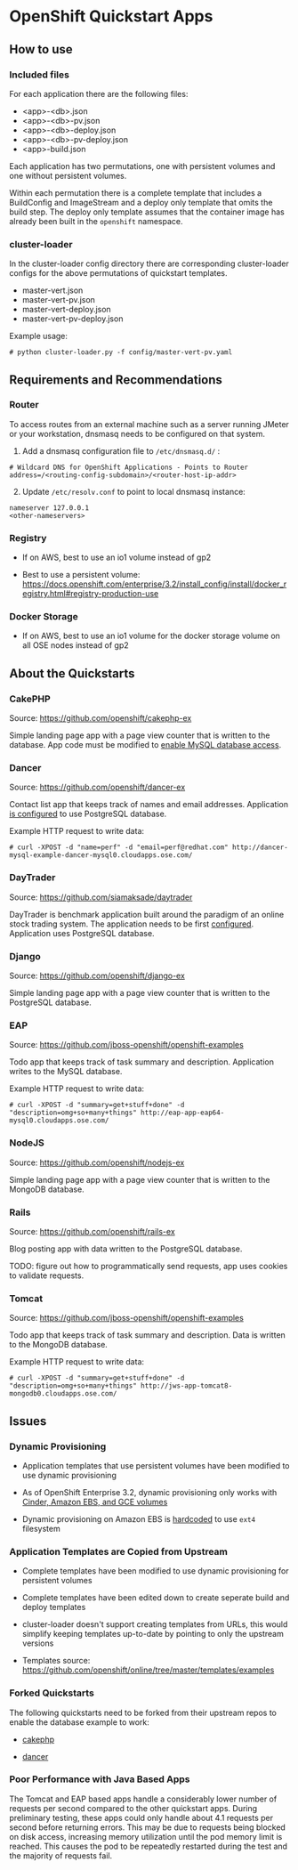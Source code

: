 # OpenShift Quickstart Apps

## How to use

### Included files

For each application there are the following files:
- \<app>-\<db>.json
- \<app>-\<db>-pv.json
- \<app>-\<db>-deploy.json
- \<app>-\<db>-pv-deploy.json
- \<app>-build.json

Each application has two permutations, one with persistent volumes and one without persistent volumes.

Within each permutation there is a complete template that includes a BuildConfig and ImageStream and a deploy only template that omits the build step. The deploy only template assumes that the container image has already been built in the `openshift` namespace.

### cluster-loader

In the cluster-loader config directory there are corresponding cluster-loader configs for the above permutations of quickstart templates.

- master-vert.json
- master-vert-pv.json
- master-vert-deploy.json
- master-vert-pv-deploy.json

Example usage:
```
# python cluster-loader.py -f config/master-vert-pv.yaml
```

## Requirements and Recommendations

### Router

To access routes from an external machine such as a server running JMeter or your workstation, dnsmasq needs to be configured on that system.

1. Add a dnsmasq configuration file to `/etc/dnsmasq.d/` :
```
# Wildcard DNS for OpenShift Applications - Points to Router
address=/<routing-config-subdomain>/<router-host-ip-addr>
```

2. Update `/etc/resolv.conf` to point to local dnsmasq instance:
```
nameserver 127.0.0.1
<other-nameservers>
```

### Registry

- If on AWS, best to use an io1 volume instead of gp2

- Best to use a persistent volume: https://docs.openshift.com/enterprise/3.2/install_config/install/docker_registry.html#registry-production-use

### Docker Storage

- If on AWS, best to use an io1 volume for the docker storage volume on all OSE nodes instead of gp2

## About the Quickstarts

### CakePHP

Source: https://github.com/openshift/cakephp-ex

Simple landing page app with a page view counter that is written to the database. App code must be modified to [enable MySQL database access](https://github.com/openshift/cakephp-ex#enabling-the-database-example).

### Dancer

Source: https://github.com/openshift/dancer-ex

Contact list app that keeps track of names and email addresses. Application [is configured](https://github.com/openshift/dancer-ex#enabling-the-database-sample) to use PostgreSQL database.

Example HTTP request to write data:
```
# curl -XPOST -d "name=perf" -d "email=perf@redhat.com" http://dancer-mysql-example-dancer-mysql0.cloudapps.ose.com/
```

### DayTrader

Source: https://github.com/siamaksade/daytrader

DayTrader is benchmark application built around the paradigm of an online stock trading system.  The application needs to be first [configured](http://<app_route_host>/daytrader/configure.html).  Application uses PostgreSQL database.

### Django

Source: https://github.com/openshift/django-ex

Simple landing page app with a page view counter that is written to the PostgreSQL database.

### EAP

Source: https://github.com/jboss-openshift/openshift-examples

Todo app that keeps track of task summary and description. Application writes to the MySQL database.

Example HTTP request to write data:
```
# curl -XPOST -d "summary=get+stuff+done" -d "description=omg+so+many+things" http://eap-app-eap64-mysql0.cloudapps.ose.com/
```

### NodeJS

Source: https://github.com/openshift/nodejs-ex

Simple landing page app with a page view counter that is written to the MongoDB database.

### Rails

Source: https://github.com/openshift/rails-ex

Blog posting app with data written to the PostgreSQL database.

TODO: figure out how to programmatically send requests, app uses cookies to validate requests.

### Tomcat

Source: https://github.com/jboss-openshift/openshift-examples

Todo app that keeps track of task summary and description.  Data is written to the MongoDB database.

Example HTTP request to write data:
```
# curl -XPOST -d "summary=get+stuff+done" -d "description=omg+so+many+things" http://jws-app-tomcat8-mongodb0.cloudapps.ose.com/
```

## Issues

### Dynamic Provisioning

- Application templates that use persistent volumes have been modified to use dynamic provisioning

- As of OpenShift Enterprise 3.2, dynamic provisioning only works with [Cinder, Amazon EBS, and GCE volumes](https://docs.openshift.com/enterprise/3.2/install_config/persistent_storage/dynamically_provisioning_pvs.html#enabling-provisioner-plugins)

- Dynamic provisioning on Amazon EBS is [hardcoded](https://github.com/kubernetes/kubernetes/blob/master/pkg/volume/aws_ebs/aws_ebs.go#L414) to use `ext4` filesystem

### Application Templates are Copied from Upstream

- Complete templates have been modified to use dynamic provisioning for persistent volumes

- Complete templates have been edited down to create seperate build and deploy templates

- cluster-loader doesn't support creating templates from URLs, this would simplify keeping templates up-to-date by pointing to only the upstream versions

- Templates source: https://github.com/openshift/online/tree/master/templates/examples

### Forked Quickstarts

The following quickstarts need to be forked from their upstream repos to enable the database example to work:

- [cakephp](https://github.com/redhat-performance/cakephp-ex)

- [dancer](https://github.com/redhat-performance/dancer-ex)

### Poor Performance with Java Based Apps

The Tomcat and EAP based apps handle a considerably lower number of requests per second compared to the other quickstart apps. During preliminary testing, these apps could only handle about 4.1 requests per second before returning errors. This may be due to requests being blocked on disk access, increasing memory utilization until the pod memory limit is reached. This causes the pod to be repeatedly restarted during the test and the majority of requests fail.
